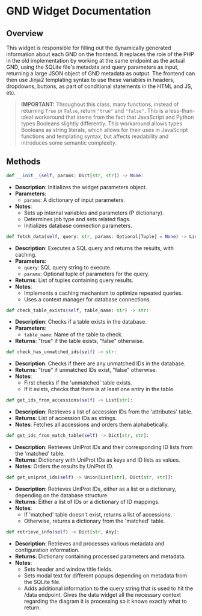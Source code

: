 # GND Widget Documentation

## Overview

This widget is responsible for filling out the dynamically generated information about each GND on the frontend. It replaces the role of the PHP in the old implementation by working at the same endpoint as the actual GND, using the SQLite file's metadata and query parameters as input, returning a large JSON object of GND metadata as output. The frontend can then use Jinja2 templating syntax to use these variables in headers, dropdowns, buttons, as part of conditional statements in the HTML and JS, etc.

> **IMPORTANT:**  Throughout this class, many functions, instead of returning `True` or `False`, return `"true"` and `"false"`. This is a less-than-ideal workaround that stems from the fact that JavaScript and Python types Booleans slightly differently. This workaround allows types Booleans as string literals, which allows for their uses in JavaScript functions and templating syntax, but affects readability and introduces some semantic complexity.

## Methods

```python
def __init__(self, params: Dict[str, str]) -> None:
```

- **Description**: Initializes the widget parameters object.
- **Parameters**:
  - `params`: A dictionary of input parameters.
- **Notes**: 
  - Sets up internal variables and parameters (P dictionary).
  - Determines job type and sets related flags.
  - Initializes database connection parameters.

```python
def fetch_data(self, query: str, params: Optional[Tuple] = None) -> List[Tuple]:
```

- **Description**: Executes a SQL query and returns the results, with caching.
- **Parameters**:
  - `query`: SQL query string to execute.
  - `params`: Optional tuple of parameters for the query.
- **Returns**: List of tuples containing query results.
- **Notes**: 
  - Implements a caching mechanism to optimize repeated queries.
  - Uses a context manager for database connections.

```python
def check_table_exists(self, table_name: str) -> str:
```

- **Description**: Checks if a table exists in the database.
- **Parameters**:
  - `table_name`: Name of the table to check.
- **Returns**: "true" if the table exists, "false" otherwise.

```python
def check_has_unmatched_ids(self) -> str:
```

- **Description**: Checks if there are any unmatched IDs in the database.
- **Returns**: "true" if unmatched IDs exist, "false" otherwise.
- **Notes**: 
  - First checks if the 'unmatched' table exists.
  - If it exists, checks that there is at least one entry in the table.

```python
def get_ids_from_accessions(self) -> List[str]:
```
- **Description**: Retrieves a list of accession IDs from the 'attributes' table.
- **Returns**: List of accession IDs as strings.
- **Notes**: Fetches all accessions and orders them alphabetically.

```python
def get_ids_from_match_table(self) -> Dict[str, str]:
```
- **Description**: Retrieves UniProt IDs and their corresponding ID lists from the 'matched' table.
- **Returns**: Dictionary with UniProt IDs as keys and ID lists as values.
- **Notes**: Orders the results by UniProt ID.

```python
def get_uniprot_ids(self) -> Union[List[str], Dict[str, str]]:
```
- **Description**: Retrieves UniProt IDs, either as a list or a dictionary, depending on the database structure.
- **Returns**: Either a list of IDs or a dictionary of ID mappings.
- **Notes**: 
  - If 'matched' table doesn't exist, returns a list of accessions.
  - Otherwise, returns a dictionary from the 'matched' table.

```python
def retrieve_info(self) -> Dict[str, Any]:
```
- **Description**: Retrieves and processes various metadata and configuration information.
- **Returns**: Dictionary containing processed parameters and metadata.
- **Notes**: 
  - Sets header and window title fields.
  - Sets modal text for different popups depending on metadata from the SQLite file.
  - Adds additional information to the query string that is used to hit the /data endpoint. Gives the data widget all the necessary context regarding the diagram it is processing so it knows exactly what to return.